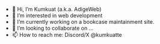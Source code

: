 - 👋 Hi, I’m Kumkuat (a.k.a. AdigeWeb)
- 👀 I’m interested in web development
- 🌱 I’m currently working on a bookcase maintainment site.
- 💞️ I’m looking to collaborate on ...
- 📫 How to reach me: Discord/X @kumkuatte

<!---
adigeweb/adigeweb is a ✨ special ✨ repository because its `README.md` (this file) appears on your GitHub profile.
You can click the Preview link to take a look at your changes.
--->
